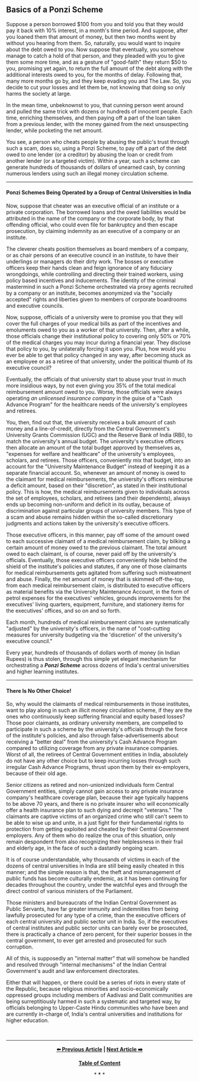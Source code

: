 ## Basics of a Ponzi Scheme

Suppose a person borrowed $100 from you and told you that they would pay it back with 10% interest, in a month's time period. And suppose, after you loaned them that amount of money, but then two months went by without you hearing from them. So, naturally, you would want to inquire about the debt owed to you. Now suppose that eventually, you somehow manage to catch a hold of that person, and they pleaded with you to give them some more time, and as a gesture of "good-faith" they return $50 to you, promising yet again, to return the full amount of the debt along with the additional interests owed to you, for the months of delay. Following that, many more months go by, and they keep evading you and The Law. So, you decide to cut your losses and let them be, not knowing that doing so only harms the society at large. 

In the mean time, unbeknownst to you, that cunning person went around and pulled the same trick with dozens or hundreds of innocent people. Each time, enriching themselves, and then paying off a part of the loan taken from a previous lender, with the money gained from the next unsuspecting lender, while pocketing the net amount. 

You see, a person who cheats people by abusing the public's trust through such a scam, does so, using a Ponzi Scheme, to pay off a part of the debt owed to one lender (or a creditor) by abusing the loan or credit from another lender (or a targeted victim). Within a year, such a scheme can generate hundreds of thousands of dollars of unearned cash, by conning numerous lenders using such an illegal money circulation scheme.

---

#### Ponzi Schemes Being Operated by a Group of Central Universities in India

Now, suppose that cheater was an executive official of an institute or a private corporation. The borrowed loans and the owed liabilities would be attributed in the name of the company or the corporate body, by that offending official, who could even file for bankruptcy and then escape prosecution, by claiming indemnity as an executive of a company or an institute. 

The cleverer cheats position themselves as board members of a company, or as chair persons of an executive council in an institute, to have their underlings or managers do their dirty work. The bosses or executive officers keep their hands clean and feign ignorance of any fiduciary wrongdoings, while controlling and directing their trained workers, using policy based incentives and inducements. The identity of the criminal mastermind in such a Ponzi Scheme orchestrated via proxy agents recruited by a company or an institute, becomes anonymized via the "socially accepted" rights and liberties given to members of corporate boardrooms and executive councils. 

Now, suppose, officials of a university were to promise you that they will cover the full charges of your medical bills as part of the incentives and emoluments owed to you as a worker of that university. Then, after a while, those officials change their institutional policy to covering only 50% or 70% of the medical charges you may incur during a financial year. They disclose that policy to you, by unilaterally forcing it upon you. Plus, how would you ever be able to get that policy changed in any way, after becoming stuck as an employee or as a retiree of that university, under the political thumb of its executive council? 

Eventually, the officials of that university start to abuse your trust in much more insidious ways, by not even giving you 35% of the total medical reimbursement amount owed to you. Worse, those officials were always operating *an unlicensed insurance company* in the guise of a "Cash Advance Program" for the healthcare needs of the university's employees and retirees. 

You, then, find out that, the university receives a bulk amount of cash money and a line-of-credit, directly from the Central Government's University Grants Commission (UGC) and the Reserve Bank of India (RBI), to match the university's annual budget. The university's executive officers then allocate an amount of the total budget approved by themselves as, "expenses for welfare and healthcare" of the university's employees, scholars, and retirees. Those officers, conveniently mix that budget, into an account for the "University Maintenance Budget" instead of keeping it as a separate financial account. So, whenever an amount of money is owed to the claimant for medical reimbursements, the university's officers reimburse a deficit amount, based on their "discretion", as stated in their institutional policy. This is how, the medical reimbursements given to individuals across the set of employees, scholars, and retirees (and their dependents), always ends up becoming non-uniform and deficit in its outlay, because of discrimination against particular groups of university members. This type of a scam and abuse remains hidden within the so-called discretionary judgments and actions taken by the university's executive officers.  

Those executive officers, in this manner, pay off some of the amount owed to each successive claimant of a medical reimbursement claim, by bilking a certain amount of money owed to the previous claimant. The total amount owed to each claimant, is of course, never paid off by the university's officials. Eventually, those executive officers conveniently hide behind the shield of the institute's policies and statutes, if any one of those claimants for medical reimbursements gets agitated from suffering such mistreatment and abuse. Finally, the net amount of money that is skimmed off-the-top, from each medical reimbursement claim, is distributed to executive officers as material benefits via the University Maintenance Account, in the form of petrol expenses for the executives' vehicles, grounds improvements for the executives' living quarters, equipment, furniture, and stationery items for the executives' offices, and so on and so forth.  

Each month, hundreds of medical reimbursement claims are systematically "adjusted" by the university's officers, in the name of "cost-cutting measures for university budgeting via the 'discretion' of the university's executive council." 

Every year, hundreds of thousands of dollars worth of money (in Indian Rupees) is thus stolen, through this simple yet elegant mechanism for orchestrating a ***Ponzi Scheme*** across dozens of India's central universities and higher learning institutes. 

---

#### There Is No Other Choice!

So, why would the claimants of medical reimbursements in those institutes, want to play along in such an illicit money circulation scheme, if they are the ones who continuously keep suffering financial and equity based losses? Those poor claimants, as ordinary university members, are compelled to participate in such a scheme by the university's officials through the force of the institute's policies, and also through false-advertisements about receiving a "better deal" from the university's Cash Advance Program compared to utilizing coverage from any private insurance companies. Worst of all, the retirees of Central Government entities in India, absolutely do not have any other choice but to keep incurring losses through such irregular Cash Advance Programs, thrust upon them by their ex-employers, because of their old age. 

Senior citizens as retired and non-unionized individuals form Central Government entities, simply cannot gain access to any private insurance company's healthcare coverage plan, because their age typically happens to be above 70 years, and there is no private insurer who will economically offer a health insurance plan to such dying and decrepit "veterans." The claimants are captive victims of an organized crime who still can't seem to be able to wise up and unite, in a just fight for their fundamental rights to protection from getting exploited and cheated by their Central Government employers. Any of them who do realize the crux of this situation, only remain despondent from also recognizing their helplessness in their frail and elderly age, in the face of such a dastardly ongoing scam. 

It is of course understandable, why thousands of victims in each of the dozens of central universities in India are still being easily cheated in this manner; and the simple reason is that, the theft and mismanagement of public funds has become culturally endemic, as it has been continuing for decades throughout the country, under the watchful eyes and through the direct control of various ministers of the Parliament.  

Those ministers and bureaucrats of the Indian Central Government as Public Servants, have far greater immunity and indemnities from being lawfully prosecuted for any type of a crime, than the executive officers of each central university and public sector unit in India. So, if the executives of central institutes and public sector units can barely ever be prosecuted, there is practically a chance of zero percent, for their superior bosses in the central government, to ever get arrested and prosecuted for such corruption.  

All of this, is supposedly an "internal matter" that will somehow be handled and resolved through "internal mechanisms" of the Indian Central Government's audit and law enforcement directorates. 

Either that will happen, or there could be a series of riots in every state of the Republic, because religious minorities and socio-economically oppressed groups including members of Aadivasi and Dalit communities are being surreptitiously harmed in such a systematic and targeted way, by officials belonging to Upper-Caste Hindu communities who have been and are currently in-charge of, India's central universities and institutions for higher education.  

<br>

---

<div align="center">
  
  **[:arrow_left: Previous Article][Prev] | [Next Article :arrow_right:][Next]** 
  
  **[Table of Content][TOC]**

  [Prev]: https://github.com/just-noticeable/damroo/blob/main/in-the-interests-of-public-service-consumer-awareness-and-freedom-of-expression.md
  [TOC]: https://github.com/just-noticeable/damroo?tab=readme-ov-file#damroo
  [Next]: https://github.com/just-noticeable/damroo/blob/main/hidden-organized-crimes-within-the-healthcare-and-pharmaceutical-industry.md

  
  <p>* <b>*</b> *</p> 
  
</div>